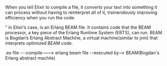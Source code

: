 When you tell Elixir to compile a file, it converts your text
into something it can process without having to reinterpret all of it, tremendously
improving efficiency when you run the code.

” in Elixir’s case, is an Erlang BEAM file. It contains
code that the BEAM processor, a key piece of the Erlang Runtime System (ERTS), can
run. BEAM is Bogdan’s Erlang Abstract Machine, a virtual machine(similar to jvm) that interprets
optimized BEAM code. 

.ex file ---compile---> erlang beam file --executed by--> BEAM(Bogdan's Erlang abstract machile) 
